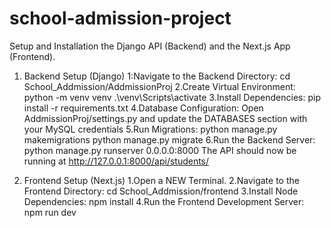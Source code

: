 # school-admission-project
Setup and Installation
the Django API (Backend) and the Next.js App (Frontend).
1. Backend Setup (Django)
    1:Navigate to the Backend Directory:
        cd School_Addmission/AddmissionProj
    2.Create Virtual Environment:
        python -m venv venv
        .\venv\Scripts\activate
    3.Install Dependencies:
        pip install -r requirements.txt
    4.Database Configuration:
        Open AddmissionProj/settings.py and update the DATABASES section with your MySQL credentials
    5.Run Migrations:
        python manage.py makemigrations
        python manage.py migrate
    6.Run the Backend Server:
        python manage.py runserver 0.0.0.0:8000
        The API should now be running at http://127.0.0.1:8000/api/students/

2. Frontend Setup (Next.js)
    1.Open a NEW Terminal.
    2.Navigate to the Frontend Directory:
        cd School_Addmission/frontend
    3.Install Node Dependencies:
        npm install
    4.Run the Frontend Development Server:
        npm run dev
        
